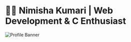 # 👩‍💻 Nimisha Kumari | Web Development & C Enthusiast

![Profile Banner](https://capsule-render.vercel.app/api?type=waving&color=gradient&customColorList=0,2,2,5,30&height=200&section=header&text=Nimisha%20Kumari&fontSize=80&animation=fadeIn)

<!--## 🌟 About Me

Passionate learner diving into the world of Web Development and C Programming. Transforming curiosity into code, one project at a time!

### 🚀 Tech Stack

![HTML5](https://img.shields.io/badge/HTML5-E34F26?style=for-the-badge&logo=html5&logoColor=white)
![CSS3](https://img.shields.io/badge/CSS3-1572B6?style=for-the-badge&logo=css3&logoColor=white)
![JavaScript](https://img.shields.io/badge/JavaScript-F7DF1E?style=for-the-badge&logo=javascript&logoColor=black)
![C](https://img.shields.io/badge/C-00599C?style=for-the-badge&logo=c&logoColor=white)

### 📊 GitHub Stats

![Nimisha's GitHub Stats](https://github-readme-stats.vercel.app/api?username=nimisha&show_icons=true&theme=radical&count_private=true&include_all_commits=true&animation=blink)

### 🌈 Learning Journey

- 🔭 Currently exploring Web Development fundamentals
- 🌱 Deep diving into C programming concepts
- 💡 Building projects to solidify learning

### 🎯 Goals for 2024

- [ ] Master responsive web design
- [ ] Complete advanced C programming course
- [ ] Build a full-stack web application
- [ ] Contribute to open-source projects

### 📫 Connect with Me

[![LinkedIn](https://img.shields.io/badge/LinkedIn-0077B5?style=for-the-badge&logo=linkedin&logoColor=white)](https://www.linkedin.com/in/nimisha-15)
[![Twitter](https://img.shields.io/badge/Twitter-1DA1F2?style=for-the-badge&logo=twitter&logoColor=white)](https://twitter.com/nimisha-15)

![Snake Game Contribution Graph](https://raw.githubusercontent.com/nimisha-15/nimisha/output/github-contribution-grid-snake.svg)

---

⭐️ From [Nimisha Kumari](https://github.com/nimisha-15) -->



